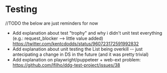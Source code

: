 # Testing

//TODO the below are just reminders for now

- Add explanation about test "trophy" and why i didn't unit test everything (e.g.: request_blocker --> little value added)
  https://twitter.com/kentcdodds/status/960723172591992832
- Add explanation about unit testing the List being overkill -- just antecipating a change in DS in the future (and it was pretty trivial)
- Add explanation on playwright/puppeteer + web-ext problem: https://github.com/lfilho/ddg-test-project/issues/38
